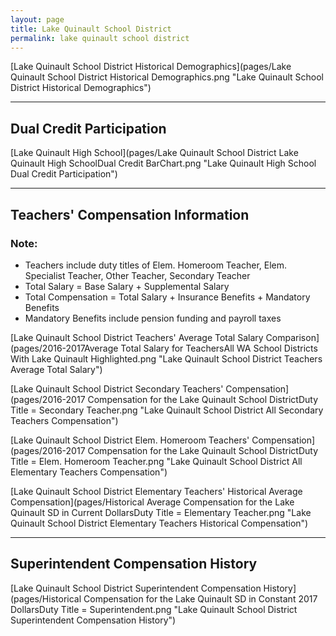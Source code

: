 ```yaml
---
layout: page
title: Lake Quinault School District
permalink: lake quinault school district
---
```



[Lake Quinault School District Historical Demographics](pages/Lake Quinault School District Historical Demographics.png "Lake Quinault School District Historical Demographics")

___

## Dual Credit Participation

[Lake Quinault High School](pages/Lake Quinault School District Lake Quinault High SchoolDual Credit BarChart.png "Lake Quinault High School Dual Credit Participation")


___

## Teachers' Compensation Information
### Note:
- Teachers include duty titles of Elem. Homeroom Teacher, Elem. Specialist Teacher, Other Teacher, Secondary Teacher
- Total Salary = Base Salary + Supplemental Salary
- Total Compensation = Total Salary + Insurance Benefits + Mandatory Benefits
- Mandatory Benefits include pension funding and payroll taxes

[Lake Quinault School District Teachers' Average Total Salary Comparison](pages/2016-2017Average Total Salary for TeachersAll WA School Districts With Lake Quinault Highlighted.png "Lake Quinault School District Teachers Average Total Salary")

[Lake Quinault School District Secondary Teachers' Compensation](pages/2016-2017 Compensation for the Lake Quinault School DistrictDuty Title = Secondary Teacher.png "Lake Quinault School District All Secondary Teachers Compensation")

[Lake Quinault School District Elem. Homeroom Teachers' Compensation](pages/2016-2017 Compensation for the Lake Quinault School DistrictDuty Title = Elem. Homeroom Teacher.png "Lake Quinault School District All Elementary Teachers Compensation")

[Lake Quinault School District Elementary Teachers' Historical Average Compensation](pages/Historical Average Compensation for the Lake Quinault SD in Current DollarsDuty Title = Elementary Teacher.png "Lake Quinault School District Elementary Teachers Historical Compensation")


___

## Superintendent Compensation History

[Lake Quinault School District Superintendent Compensation History](pages/Historical Compensation for the Lake Quinault SD in Constant 2017 DollarsDuty Title = Superintendent.png "Lake Quinault School District Superintendent Compensation History")

